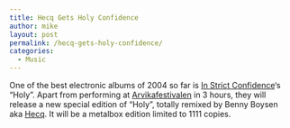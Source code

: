 ```yaml
---
title: Hecq Gets Holy Confidence
author: mike
layout: post
permalink: /hecq-gets-holy-confidence/
categories:
  - Music
---
```

One of the best electronic albums of 2004 so far is <a target="_blank" href="http://www.instrictconfidence.de/">In Strict Confidence</a>&#8216;s &#8220;Holy&#8221;. Apart from performing at <a target="_blank" href="http://www.arvikafestivalen.se">Arvikafestivalen</a> in 3 hours, they will release a new special edition of &#8220;Holy&#8221;, totally remixed by Benny Boysen aka <a target="_blank" href="http://www.hecq.de">Hecq</a>. It will be a metalbox edition limited to 1111 copies.
